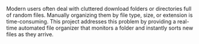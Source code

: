 Modern users often deal with cluttered download folders or directories full of random
files. Manually organizing them by file type, size, or extension is time-consuming. This
project addresses this problem by providing a real-time automated file organizer that
monitors a folder and instantly sorts new files as they arrive.
